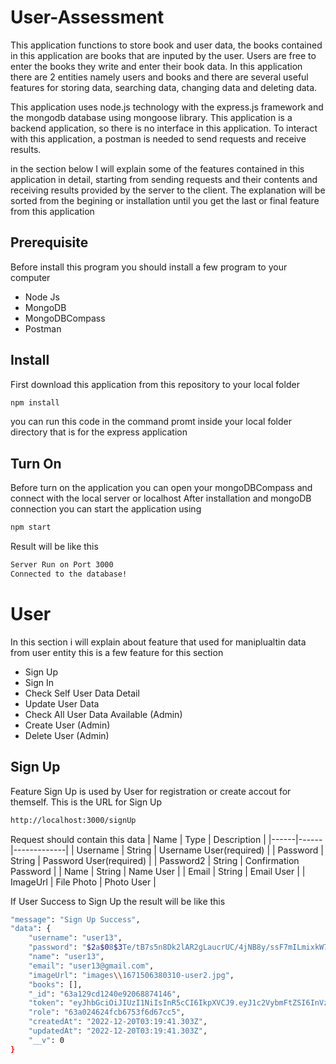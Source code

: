 # User-Assessment

This application functions to store book and user data, the books contained in this application are books that are inputed by the user. Users are free to enter the books they write and enter their book data. In this application there are 2 entities namely users and books and there are several useful features for storing data, searching data, changing data and deleting data.

This application uses node.js technology with the express.js framework and the mongodb database using mongoose library. This application is a backend application, so there is no interface in this application. To interact with this application, a postman is needed to send requests and receive results.

in the section below I will explain some of the features contained in this application in detail, starting from sending requests and their contents and receiving results provided by the server to the client. The explanation will be sorted from the begining or installation until you get the last or final feature from this application

## Prerequisite

Before install this program you should install a few program to your computer

- Node Js
- MongoDB
- MongoDBCompass
- Postman

## Install

First download this application from this repository to your local folder

```bash
npm install
```

you can run this code in the command promt inside your local folder directory
that is for the express application

## Turn On

Before turn on the application you can open your mongoDBCompass and connect with the local server or localhost
After installation and mongoDB connection you can start the application using

```bash
npm start
```

Result will be like this

```bash
Server Run on Port 3000
Connected to the database!
```

# User

In this section i will explain about feature that used for maniplualtin data from user entity
this is a few feature for this section

- Sign Up
- Sign In
- Check Self User Data Detail
- Update User Data
- Check All User Data Available (Admin)
- Create User (Admin)
- Delete User (Admin)

## Sign Up

Feature Sign Up is used by User for registration or create accout for themself.
This is the URL for Sign Up

```bash
http://localhost:3000/signUp
```

Request should contain this data
| Name | Type | Description |
|------|------|-------------|
| Username | String | Username User(required) |
| Password | String | Password User(required) |
| Password2 | String | Confirmation Password |
| Name | String | Name User |
| Email | String | Email User |
| ImageUrl | File Photo | Photo User |

If User Success to Sign Up the result will be like this

```bash
"message": "Sign Up Success",
"data": {
    "username": "user13",
    "password": "$2a$08$3Te/tB7s5n8Dk2lAR2gLaucrUC/4jNB8y/ssF7mILmixkW77qTBA6",
    "name": "user13",
    "email": "user13@gmail.com",
    "imageUrl": "images\\1671506380310-user2.jpg",
    "books": [],
    "_id": "63a129cd1240e92068874146",
    "token": "eyJhbGciOiJIUzI1NiIsInR5cCI6IkpXVCJ9.eyJ1c2VybmFtZSI6InVzZXIxMyIsInBhc3N3b3JkIjoidXNlcjEzIiwiaWF0IjoxNjcxNTA2MzgxfQ.IzHxviUylQlWK13q0gNI7YqFcXc2hCguSmKAty7xqZI",
    "role": "63a024624fcb6753f6d67cc5",
    "createdAt": "2022-12-20T03:19:41.303Z",
    "updatedAt": "2022-12-20T03:19:41.303Z",
    "__v": 0
}
```
